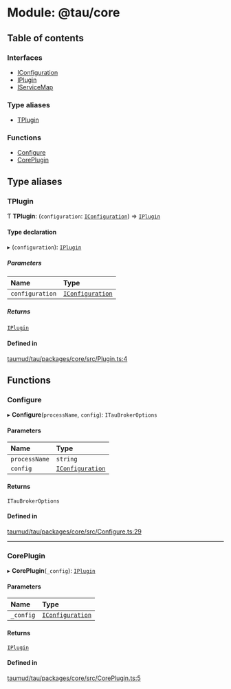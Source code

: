 # Module: @tau/core

## Table of contents

### Interfaces

- [IConfiguration](../interfaces/tau_core.IConfiguration.md)
- [IPlugin](../interfaces/tau_core.IPlugin.md)
- [IServiceMap](../interfaces/tau_core.IServiceMap.md)

### Type aliases

- [TPlugin](tau_core.md#tplugin)

### Functions

- [Configure](tau_core.md#configure)
- [CorePlugin](tau_core.md#coreplugin)

## Type aliases

### TPlugin

Ƭ **TPlugin**: (`configuration`: [`IConfiguration`](../interfaces/tau_core.IConfiguration.md)) => [`IPlugin`](../interfaces/tau_core.IPlugin.md)

#### Type declaration

▸ (`configuration`): [`IPlugin`](../interfaces/tau_core.IPlugin.md)

##### Parameters

| Name | Type |
| :------ | :------ |
| `configuration` | [`IConfiguration`](../interfaces/tau_core.IConfiguration.md) |

##### Returns

[`IPlugin`](../interfaces/tau_core.IPlugin.md)

#### Defined in

[taumud/tau/packages/core/src/Plugin.ts:4](https://github.com/tau-mud/tau/blob/0a6de30/packages/core/src/Plugin.ts#L4)

## Functions

### Configure

▸ **Configure**(`processName`, `config`): `ITauBrokerOptions`

#### Parameters

| Name | Type |
| :------ | :------ |
| `processName` | `string` |
| `config` | [`IConfiguration`](../interfaces/tau_core.IConfiguration.md) |

#### Returns

`ITauBrokerOptions`

#### Defined in

[taumud/tau/packages/core/src/Configure.ts:29](https://github.com/tau-mud/tau/blob/0a6de30/packages/core/src/Configure.ts#L29)

___

### CorePlugin

▸ **CorePlugin**(`_config`): [`IPlugin`](../interfaces/tau_core.IPlugin.md)

#### Parameters

| Name | Type |
| :------ | :------ |
| `_config` | [`IConfiguration`](../interfaces/tau_core.IConfiguration.md) |

#### Returns

[`IPlugin`](../interfaces/tau_core.IPlugin.md)

#### Defined in

[taumud/tau/packages/core/src/CorePlugin.ts:5](https://github.com/tau-mud/tau/blob/0a6de30/packages/core/src/CorePlugin.ts#L5)
